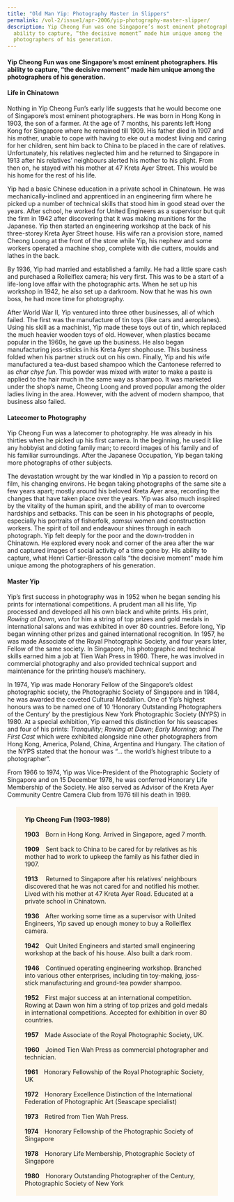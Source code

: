 ```yaml
---
title: "Old Man Yip: Photography Master in Slippers"
permalink: /vol-2/issue1/apr-2006/yip-photography-master-slipper/
description: Yip Cheong Fun was one Singapore’s most eminent photographers. His
  ability to capture, “the decisive moment” made him unique among the
  photographers of his generation.
---
```

#### Yip Cheong Fun was one Singapore’s most eminent photographers. His ability to capture, “the decisive moment” made him unique among the photographers of his generation.

#### **Life in Chinatown**
Nothing in Yip Cheong Fun’s early life suggests that he would become one of Singapore’s most eminent photographers. He was born in Hong Kong in 1903, the son of a farmer. At the age of 7 months, his parents left Hong Kong for Singapore where he remained till 1909. His father died in 1907 and his mother, unable to cope with having to eke out a modest living and caring for her children, sent him back to China to be placed in the care of relatives. Unfortunately, his relatives neglected him and he returned to Singapore in 1913 after his relatives’ neighbours alerted his mother to his plight. From then on, he stayed with his mother at 47 Kreta Ayer Street. This would be his home for the rest of his life.

Yip had a basic Chinese education in a private school in Chinatown. He was mechanically-inclined and apprenticed in an engineering firm where he picked up a number of technical skills that stood him in good stead over the years. After school, he worked for United Engineers as a supervisor but quit the firm in 1942 after discovering that it was making munitions for the Japanese. Yip then started an engineering workshop at the back of his three-storey Kreta Ayer Street house. His wife ran a provision store, named Cheong Loong at the front of the store while Yip, his nephew and some workers operated a machine shop, complete with die cutters, moulds and lathes in the back.

By 1936, Yip had married and established a family. He had a little spare cash and purchased a Rolleiflex camera; his very first. This was to be a start of a life-long love affair with the photographic arts. When he set up his workshop in 1942, he also set up a darkroom. Now that he was his own boss, he had more time for photography.

After World War II, Yip ventured into three other businesses, all of which failed. The first was the manufacture of tin toys (like cars and aeroplanes). Using his skill as a machinist, Yip made these toys out of tin, which replaced the much heavier wooden toys of old. However, when plastics became popular in the 1960s, he gave up the business. He also began manufacturing joss-sticks in his Kreta Ayer shophouse. This business folded when his partner struck out on his own. Finally, Yip and his wife manufactured a tea-dust based shampoo which the Cantonese referred to as *char chye fun*. This powder was mixed with water to make a paste is applied to the hair much in the same way as shampoo. It was marketed under the shop’s name, Cheong Loong and proved popular among the older ladies living in the area. However, with the advent of modern shampoo, that business also failed.

#### **Latecomer to Photography**
Yip Cheong Fun was a latecomer to photography. He was already in his thirties when he picked up his first camera. In the beginning, he used it like any hobbyist and doting family man; to record images of his family and of his familiar surroundings. After the Japanese Occupation, Yip began taking more photographs of other subjects.

The devastation wrought by the war kindled in Yip a passion to record on film, his changing environs. He began taking photographs of the same site a few years apart; mostly around his beloved Kreta Ayer area, recording the changes that have taken place over the years. Yip was also much inspired by the vitality of the human spirit, and the ability of man to overcome hardships and setbacks. This can be seen in his photographs of people, especially his portraits of fisherfolk, *samsui* women and construction workers. The spirit of toil and endeavour shines through in each photograph. Yip felt deeply for the poor and the down-trodden in Chinatown. He explored every nook and corner of the area after the war and captured images of social activity of a time gone by. His ability to capture, what Henri Cartier-Bresson calls “the decisive moment” made him unique among the photographers of his generation.

#### **Master Yip**
Yip’s first success in photography was in 1952 when he began sending his prints for international competitions. A prudent man all his life, Yip processed and developed all his own black and white prints. His print, *Rowing at Dawn*, won for him a string of top prizes and gold medals in international salons and was exhibited in over 80 countries. Before long, Yip began winning other prizes and gained international recognition. In 1957, he was made Associate of the Royal Photographic Society, and four years later, Fellow of the same society. In Singapore, his photographic and technical skills earned him a job at Tien Wah Press in 1960. There, he was involved in commercial photography and also provided technical support and maintenance for the printing house’s machinery.

In 1974, Yip was made Honorary Fellow of the Singapore’s oldest photographic society, the Photographic Society of Singapore and in 1984, he was awarded the coveted Cultural Medallion. One of Yip’s highest honours was to be named one of 10 ‘Honorary Outstanding Photographers of the Century’ by the prestigious New York Photographic Society (NYPS) in 1980. At a special exhibition, Yip earned this distinction for his seascapes and four of his prints: *Tranquility*; *Rowing at Dawn*; *Early Morning*; and *The First Cast* which were exhibited alongside nine other photographers from Hong Kong, America, Poland, China, Argentina and Hungary. The citation of the NYPS stated that the honour was “… the world’s highest tribute to a photographer”.

From 1966 to 1974, Yip was Vice-President of the Photographic Society of Singapore and on 15 December 1978, he was conferred Honorary Life Membership of the Society. He also served as Advisor of the Kreta Ayer Community Centre Camera Club from 1976 till his death in 1989.

<div style="background-colour: #fdf5e6; padding: 20px; margin: 20px; background:#fdf5e6"> <b>Yip Cheong Fun (1903–1989)</b><br><br>
<b>1903</b> Born in Hong Kong. Arrived in Singapore, aged 7 month.<br><br>
<b>1909</b> Sent back to China to be cared for by relatives as his mother had to work to upkeep the family as his father died in 1907.<br><br>
<b>1913</b>  Returned to Singapore after his relatives’ neighbours discovered that he was not cared for and notified his mother. Lived with his mother at 47 Kreta Ayer Road. Educated at a private school in Chinatown.<br><br>
<b>1936</b> After working some time as a supervisor with United Engineers, Yip saved up enough money to buy a Rolleiflex camera.<br><br>
<b>1942</b> Quit United Engineers and started small engineering workshop at the back of his house. Also built a dark room.<br><br>
<b>1946</b> Continued operating engineering workshop. Branched into various other enterprises, including tin toy-making, joss-stick manufacturing and ground-tea powder shampoo.<br><br>
<b>1952</b> First major success at an international competition. Rowing at Dawn won him a string of top prizes and gold medals in international competitions. Accepted for exhibition in over 80 countries.<br><br>
<b>1957</b> Made Associate of the Royal Photographic Society, UK.<br><br>
<b>1960</b> Joined Tien Wah Press as commercial photographer and technician.<br><br>
<b>1961</b> Honorary Fellowship of the Royal Photographic Society, UK<br><br>
<b>1972</b> Honorary Excellence Distinction of the International Federation of Photographic Art (Seascape specialist)<br><br>
<b>1973</b> Retired from Tien Wah Press.<br><br>
<b>1974</b> Honorary Fellowship of the Photographic Society of Singapore<br><br>
<b>1978</b> Honorary Life Membership, Photographic Society of Singapore<br><br>
<b>1980</b> Honorary Outstanding Photographer of the Century, Photographic Society of New York 
</div>
<br><br>